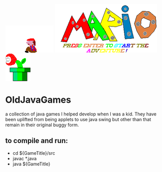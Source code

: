 ![alt text](https://raw.githubusercontent.com/mpizzzle/OldJavaGames/master/Mario/Assets/mariocrouchleft.gif)
![alt text](https://raw.githubusercontent.com/mpizzzle/OldJavaGames/master/Mario/Assets/mariotitle.gif)
![alt text](https://raw.githubusercontent.com/mpizzzle/OldJavaGames/master/Mario/Assets/piranhaplant1huge.gif)

# OldJavaGames

a collection of java games I helped develop when I was a kid. They have been uplifted from being applets to use java swing but other than that remain in their original buggy form.

## to compile and run:
* cd ${GameTitle}/src
* javac *.java
* java ${GameTitle}
